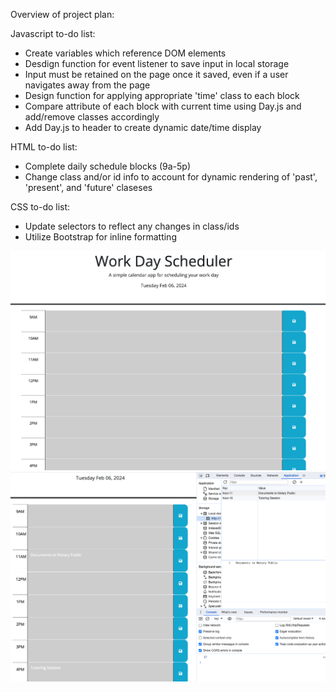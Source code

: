 Overview of project plan:<p>
  Javascript to-do list:
  - Create variables which reference DOM elements
  - Desdign function for event listener to save input in local storage
  - Input must be retained on the page once it saved, even if a user navigates away from the page
  - Design function for applying appropriate 'time' class to each block 
  - Compare attribute of each block with current time using Day.js and add/remove classes accordingly
  - Add Day.js to header to create dynamic date/time display

  HTML to-do list:
  - Complete daily schedule blocks (9a-5p)
  - Change class and/or id info to account for dynamic rendering of 'past', 'present', and 'future'
    claseses
  
  CSS to-do list:
  - Update selectors to reflect any changes in class/ids 
  - Utilize Bootstrap for inline formatting 

![Landpage](<Screenshots/Screenshot 2024-02-06 at 5.07.39 PM.png>)
![Localstorage](<Screenshots/Screenshot 2024-02-06 at 5.09.02 PM.png>)